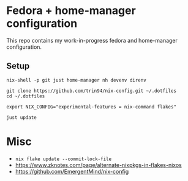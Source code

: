 # Fedora + home-manager configuration

This repo contains my work-in-progress fedora and home-manager configuration.

## Setup

```shell
nix-shell -p git just home-manager nh devenv direnv

git clone https://github.com/trin94/nix-config.git ~/.dotfiles
cd ~/.dotfiles

export NIX_CONFIG="experimental-features = nix-command flakes"

just update
```

# Misc

- `nix flake update --commit-lock-file`
- https://www.zknotes.com/page/alternate-nixpkgs-in-flakes-nixos
- https://github.com/EmergentMind/nix-config

